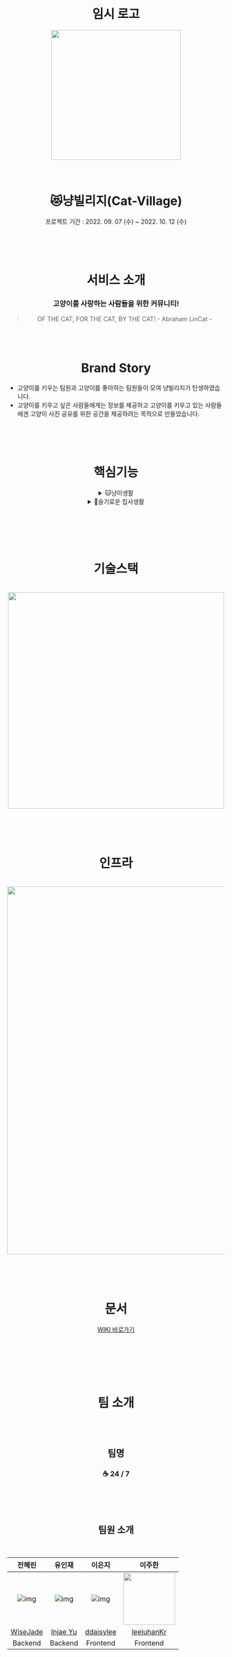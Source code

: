 <div align="center">
<br><br><br>
<h1>임시 로고</h1>
  <img src="https://user-images.githubusercontent.com/104193237/190061280-13183db5-7966-4d27-b126-0ad643355665.png" width="300" height="300">
<br><br><br>
  
<h1>😻냥빌리지(Cat-Village)</h1>
프로젝트 기간 : 2022. 09. 07 (수) ~ 2022. 10. 12 (수)

<br /> <br /> <br />

<h1>서비스 소개</h1>

### 고양이를 사랑하는 사람들을 위한 커뮤니티!
> OF THE CAT, FOR THE CAT, BY THE CAT!  - Abraham LinCat -

<br /> <br />

<h1>Brand Story</h1>
<div align="left">

- 고양이를 키우는 팀원과 고양이를 좋아하는 팀원들이 모여 냥빌리지가 탄생하였습니다.
- 고양이를 키우고 싶은 사람들에게는 정보를 제공하고 고양이를 키우고 있는 사람들에겐 고양이 사진 공유를 위한 공간을 제공하려는 목적으로 만들었습니다.

</div>
<br /> <br /> <br />

<h1>핵심기능</h1>
<details>
<summary>🐱냥이생활</summary>
<br>

등록한 고양이 프로필 중 하나를 선택해서 고양이 사진을 게시해서 자랑할 수 있는 게시판입니다.<br>
한번에 최대 10장의 사진까지 게시할 수 있습니다!<br>
다른 유저의 게시글에 좋아요👍와 댓글을 추가할 수 있습니다!

</details>
<details>
<summary>👤슬기로운 집사생활</summary>
<br>

고양이의 품종별 정보를 제공해드립니다!<br>
고양이 bmi 정보, 예방접종 시기 정보 등을 제공합니다!<br>
고양이에 대해서 궁금한 부분을 게시글로 작성할 수 있습니다!<br>
다른 유저의 게시글에 좋아요👍와 댓글을 추가할 수 있습니다!<br>

</details>
<br /> <br /> <br /><br><br>

  <h1>기술스택</h1>
  <br>
  <img src="https://user-images.githubusercontent.com/104193237/192124591-8a478b5d-ba15-4997-ae5d-692de20fbe62.png" width="500">
  
  <br><br><br>
  <h1>인프라</h1>
  <br>
  <img src="https://user-images.githubusercontent.com/104193237/192691288-d53147ad-45a9-4a43-93eb-70ca073b24f8.png" width="850">

<br><br><br>
<h1> 문서 </h1>

[WIKI 바로가기](https://github.com/codestates-seb/seb39_main_059/wiki)
  
<br /> <br /> <br /><br><br>
<h1>팀 소개</h1>
<br><br>

<h2>팀명</h2>

### ☕️ 24 / 7

<br /> <br /> <br />

<h2>팀원 소개</h2>

<br />

| 전혜린 | 유인재 | 이은지 | 이주한 |
|:--------:|:--------:|:--------:|:--------:|
| ![img](https://avatars.githubusercontent.com/u/104193237?s=120&v=4) | ![img](https://avatars.githubusercontent.com/u/31715847?s=120&v=4) | ![img](https://avatars.githubusercontent.com/u/88873956?s=120&v=4) | <img src = "https://avatars.githubusercontent.com/u/96106122?" width="120" height="120"> |
| [WiseJade](https://github.com/WiseJade) | [Injae Yu](https://github.com/InjaeYu) | [ddaisylee](https://github.com/ddaisylee) | [leejuhanKr](https://github.com/leejuhanKr) |
| Backend | Backend | Frontend | Frontend |

<br /> <br /> <br />

## ⏰  진행방식 & 팀 룰

### 일반 규칙

회의할 때 순서를 정해서 발언하기!(순서는 회의할 때 결정)<br>
절대 지각하지 않기!<br>
매일 오전 10시,  오후 5시 회의<br>
오후 1~5시에는 연락 가능 시간!<br>
<br><br>
### 개발 관련 규칙

혼자 머지하지 않기! (같은 포지션의 동료와 상의하기)<br>
나만 알지 않고, 나만 모르지 않기!

<br><br><br>

## ☄️ 24/7 팀의 문화
<h3> 전제 </h3>

모두가 동등한 **수평적 관계**가 기본입니다!<br>
🔥 **오버커뮤니케이션**
<br><br><br><br>
연락 없이 지각이나 결석을 하지 않고, 상시연락 가능시간(평일 오후 1~5시)에 바로 연락을 합니다.<br>
사정이 있을 경우 미리 slack으로 연락하고, 병결한 경우 다음날에라도 꼭 알려주세요!<br>
의견을 제시할 때는 근거와 함께 최대한 논리적으로 설명해주세요.<br>
피드백은 상호 존중하며 쿠션어를 사용해주세요.<br>
전체 회의는 특별한 일이 없으면 매일(평일만) 총 2번 진행합니다.<br>

### 오전 회의 <br>
간단하게 10분 내외로 진행합니다.<br>
시간 : 오전 10시 (상황에 따라 변경될 수 있음)<br>
기본 회의 내용 : 헬스 체크, 밤부터 새벽까지 발생한 이슈, 급한 안건, 오늘할 일에 대해 정리<br>

### ✨ 오후 회의 <br>
최대한 논의할 모든 안건에 대한 회의를 합니다.<br>
각자 포지션(백엔드, 프론트엔드) 별 회의는 정해진 룰 없이 필요할 때마다 자유롭게 진행합니다.<br>
회의는 게더타운을 이용합니다.

<br><br><br>

## branch 전략
| branch 이름 | 전략 |
|:--------:|:--------:|
| `main` 브랜치 | `dev` 브랜치에서 배포할 수 있을 정도로 구현된 것을 Merge 후 배포하는 브랜치 |
| `dev` 브랜치 | 기능 개발과 버그 수정 브랜치와 Merge가 자주 일어나는 브랜치, 개발이 가장 활발하게 일어나는 브랜치 |
| `feat/기능이름` or `fix/기능이름` | 이슈나 기능에 대해 개발하는 브랜치, 구현이 끝나면 `dev` 브랜치에 Merge |

브랜치 이름을 만들 때 되도록이면 대문자 쓰지 말기!! <br>
단어가 여러개 들어가면 하이폰(-)으로 연결하기 ex) feat/get-cat

<br><br>

## commit 전략
| commit 이름 | 전략 |
|:--------:|:--------:|
| `feat` | 새로운 기능 |
| `fix`  | 버그 수정 |
| `docs` | README, wiki 등 문서 수정 |
| `style` | 코드 변경 없이 스타일 변경 (CSS 파일 등) |
| `refactor` | 리팩토링 (클린 코드) |
| `chore` | 동작에 영향이 없는 코드 변경 없는 변경사항(주석 추가 등등) |

<br><br>

## Pull Request Merge 전략<br>
| source branch ➡️ definition branch | Merge 전략 |
|:--------:|:--------:|
| feat(or fix) ➡️ dev | Merge Commit |
| dev ➡️ main | Squash and Merge |

</div>
